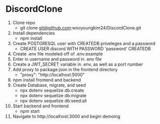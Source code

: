 # DiscordClone
1. Clone repo
     * git clone git@github.com:wooyoungkim24/DiscordClone.git
2. Install dependencies 
     * npm install
3. Create POSTGRESQL user with CREATEDB priveleges and a password
     * CREATE USER discord WITH PASSWORD 'password' CREATEDB
4. Create .env file modeled off of .env.example 
5. Enter in username and password in .env file
6. Create a JWT_SECRET variable in .env, as well as a port number
7. Add proxy to package.json in the frontend directory
     * "proxy": "http://localhost:5000"
8. npm install frontend and backend
9. Create Database, migrate, and seed
     * npx dotenv sequelize db:create
     * npx dotenv sequelize db:migrate
     * npx dotenv sequelize db:seed:all
10. Start backend and frontend
     * npm start <on both backend and frontend>
11. Navigate to http://localhost:3000 and begin demoing
